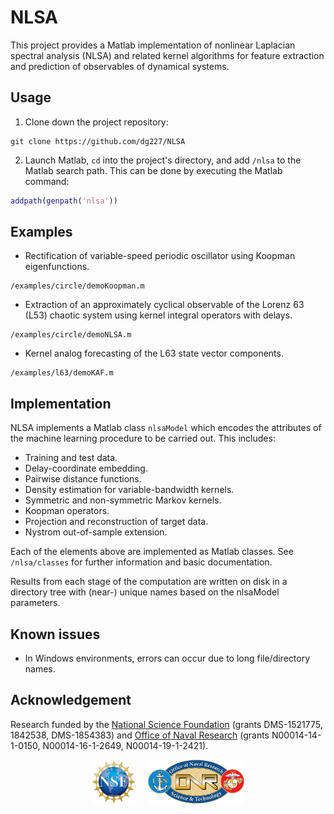 # NLSA

This project provides a Matlab implementation of nonlinear Laplacian spectral analysis (NLSA) and related kernel algorithms for feature extraction and prediction of observables of dynamical systems. 

## Usage

1. Clone down the project repository:
```shell
git clone https://github.com/dg227/NLSA
```
2. Launch Matlab, `cd` into the project's directory, and add `/nlsa` to the Matlab search path. This can be done by executing the Matlab command:
```matlab
addpath(genpath('nlsa'))
``` 
## Examples

- Rectification of variable-speed periodic oscillator using Koopman eigenfunctions. 
```shell
/examples/circle/demoKoopman.m
``` 
- Extraction of an approximately cyclical observable of the Lorenz 63 (L53) chaotic system using kernel integral operators with delays.
```shell
/examples/circle/demoNLSA.m
``` 
- Kernel analog forecasting of the L63 state vector components.
```shell
/examples/l63/demoKAF.m
``` 
## Implementation

NLSA implements a Matlab class ``nlsaModel`` which encodes the attributes of the machine learning procedure to be carried out. This includes:
- Training and test data.
- Delay-coordinate embedding.
- Pairwise distance functions.
- Density estimation for variable-bandwidth kernels.
- Symmetric and non-symmetric Markov kernels.
- Koopman operators.
- Projection and reconstruction of target data.   
- Nystrom out-of-sample extension.

Each of the elements above are implemented as Matlab classes. See ``/nlsa/classes`` for further information and basic documentation.

Results from each stage of the computation are written on disk in a directory tree with (near-) unique names based on the nlsaModel parameters. 

## Known issues
-  In Windows environments, errors can occur due to long file/directory names. 

## Acknowledgement 

Research funded by the [National Science Foundation](https://nsf.gov) (grants DMS-1521775, 1842538, DMS-1854383) and [Office of Naval Research](https://onr.navy.mil) (grants N00014-14-1-0150, N00014-16-1-2649, N00014-19-1-2421).

<div align="center"><img src="pages/img/logoNSF.jpg" alt="NSF logo" height="70" hspace="10"><img src="pages/img/logoONR.png" alt="ONR logo" height="70" hspace="10"></div>
